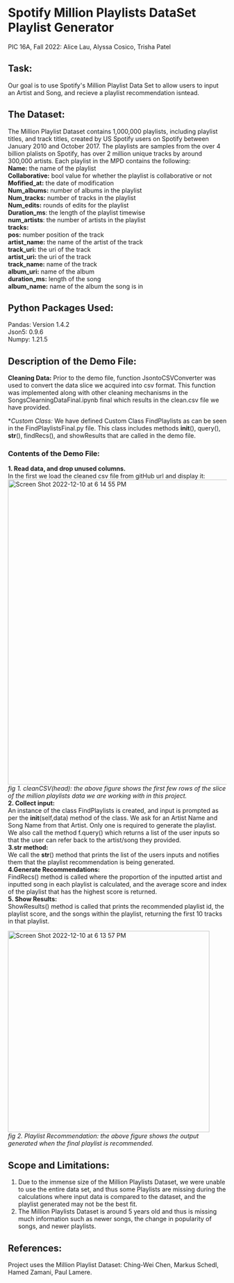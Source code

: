 # Spotify Million Playlists DataSet Playlist Generator
PIC 16A, Fall 2022: Alice Lau, Alyssa Cosico, Trisha Patel

## Task:
Our goal is to use Spotify's Million Playlist Data Set to allow users to input an Artist and Song, and recieve a playlist recommendation isntead. 

## The Dataset:
The Million Playlist Dataset contains 1,000,000 playlists, including playlist titles, and track titles, created by US Spotify users on Spotify between January 2010 and October 2017. The playlists are samples from the over 4 billion plalists on Spotify, has over 2 million unique tracks by around 300,000 artists. 
Each playlist in the MPD contains the following:<br>
  **Name:** the name of the playlist<br>
  **Collaborative:** bool value for whether the playlist is collaborative or not<br>
  **Mofified_at:** the date of modification<br>
  **Num_albums:** number of albums in the playlist<br>
  **Num_tracks:** number of tracks in the playlist<br>
  **Num_edits:** rounds of edits for the playlist<br>
  **Duration_ms**: the length of the playlist timewise<br>
  **num_artists**: the number of artists in the playlist<br>
  **tracks:**<br> 
  **pos:** number position of the track<br>
  **artist_name:** the name of the artist of the track<br>
  **track_uri:** the uri of the track<br>
  **artist_uri:** the uri of the track<br>
  **track_name:** name of the track<br>
  **album_uri:** name of the album<br>
  **duration_ms:** length of the song<br>
  **album_name:** name of the album the song is in<br>
  
## Python Packages Used:<br>
Pandas: Version 1.4.2<br>
Json5: 0.9.6 <br>
Numpy: 1.21.5<br>

## Description of the Demo File:<br>
**Cleaning Data:**
Prior to the demo file, function JsontoCSVConverter was used to convert the data slice we acquired into csv format. This function was implemented along with other cleaning mechanisms in the SongsClearningDataFinal.ipynb final which results in the clean.csv file we have provided. <br>

**Custom Class:*
We have defined Custom Class FindPlaylists as can be seen in the FindPlaylistsFinal.py file. This class includes methods __init__(), query(), __str__(), findRecs(), and showResults that are called in the demo file. 
### Contents of the Demo File:
**1. Read data, and drop unused columns.**<br>
  In the first we load the cleaned csv file from gitHub url and display it:
   <img width="703" alt="Screen Shot 2022-12-10 at 6 14 55 PM" src="https://user-images.githubusercontent.com/114253491/206880606-9d421d32-4c65-4440-b776-8d8fb5365f06.png"><br>
   *fig 1. cleanCSV(head): the above figure shows the first few rows of the slice of the million playlists data we are working with in this project.*<br>
**2. Collect input:**<br>
  An instance of the class FindPlaylists is created, and input is prompted as per the __init__(self,data) method of the class.
  We ask for an Artist Name and Song Name from that Artist. Only one is required to generate the playlist. 
  We also call the method f.query() which returns a list of the user inputs so that the user can refer back to the artist/song they provided.<br> 
**3.str method:**<br>
We call the __str__() method that prints the list of the users inputs and notifies them that the playlist recommendation is being generated. <br>
**4.Generate Recommendations:**<br>
FindRecs() method is called where the proportion of the inputted artist and inputted song in each playlist is calculated, and the average score and index of the playlist that has the highest score is returned.<br> 
**5. Show Results:**<br>
ShowResults() method is called that prints the recommended playlist id, the playlist score, and the songs within the playlist, returning the first 10 tracks in that playlist.<br> 

<img width="464" alt="Screen Shot 2022-12-10 at 6 13 57 PM" src="https://user-images.githubusercontent.com/114253491/206880825-cb7becae-722d-4474-84ea-d72056dca27c.png"><br>
*fig 2. Playlist Recommendation: the above figure shows the output generated when the final playlist is recommended.*<br>
## Scope and Limitations:<br>
  1. Due to the immense size of the Million Playlists Dataset, we were unable to use the entire data set, and thus some Playlists are missing during the calculations where input data is compared to the dataset, and the playlist generated may not be the best fit. <br>
  2. The Million Playlists Dataset is around 5 years old and thus is missing much information such as newer songs, the change in popularity of songs, and newer playlists.<br> 


## References:
Project uses the Million Playlist Dataset: Ching-Wei Chen, Markus Schedl, Hamed Zamani, Paul Lamere.<br> 
